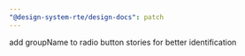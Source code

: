 ```yaml
---
"@design-system-rte/design-docs": patch
---
```


add groupName to radio button stories for better identification
